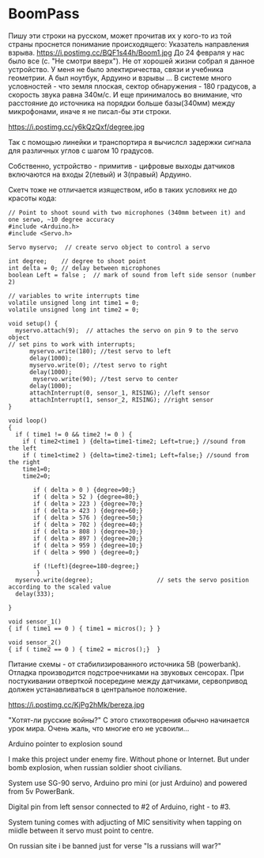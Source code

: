 # BoomPass
Пишу эти строки на русском, может прочитав их у кого-то из той страны проснется понимание происходящего:
Указатель направления взрыва.
https://i.postimg.cc/BQF1s44h/Boom1.jpg
До 24 февраля у нас было все (с. "Не смотри вверх").
Не от хорошей жизни собрал я данное устройство.
У меня не было электиричества, связи и учебника геометрии.
А был ноутбук, Ардуино и взрывы ...
В системе много условностей - что земля плоская, сектор обнаружения - 180 градусов, а скорость звука равна 340м/с.
И еще принималось во внимание, что расстояние до источника на порядки больше базы(340мм) между микрофонами, иначе я не писал-бы эти строки.

https://i.postimg.cc/y6kQzQxf/degree.jpg

Так с помощью линейки и транспортира я вычислсл задержки сигнала для различных углов с шагом 10 градусов.

Собственно, устройство - примитив - цифровые выходы датчиков включаются на входы 2(левый) и 3(правый) Ардуино.

Скетч тоже не отличается изяществом, ибо в таких условиях не до красоты кода:

~~~
// Point to shoot sound with two microphones (340mm between it) and one serwo, ~10 degree accuracy
#include <Arduino.h>
#include <Servo.h>

Servo myservo;  // create servo object to control a servo

int degree;    // degree to shoot point
int delta = 0; // delay between microphones
boolean Left = false ;  // mark of sound from left side sensor (number 2)

// variables to write interrupts time
volatile unsigned long int time1 = 0;
volatile unsigned long int time2 = 0;

void setup() {
  myservo.attach(9);  // attaches the servo on pin 9 to the servo object
// set pins to work with interrupts;   
      myservo.write(180); //test servo to left
      delay(1000);
      myservo.write(0); //test servo to right
      delay(1000);
       myservo.write(90); //test servo to center
      delay(1000);
      attachInterrupt(0, sensor_1, RISING); //left sensor
      attachInterrupt(1, sensor_2, RISING); //right sensor
}

void loop() 
{
  if ( time1 != 0 && time2 != 0 ) {  
    if ( time2<time1 ) {delta=time1-time2; Left=true;} //sound from the left
    if ( time1<time2 ) {delta=time2-time1; Left=false;} //sound from the right
    time1=0;
    time2=0;
       
       if ( delta > 0 ) {degree=90;}
       if ( delta > 52 ) {degree=80;}
       if ( delta > 223 ) {degree=70;}
       if ( delta > 423 ) {degree=60;}
       if ( delta > 576 ) {degree=50;}
       if ( delta > 702 ) {degree=40;}
       if ( delta > 808 ) {degree=30;}
       if ( delta > 897 ) {degree=20;}
       if ( delta > 959 ) {degree=10;}
       if ( delta > 990 ) {degree=0;}

       if (!Left){degree=180-degree;}
        }
  myservo.write(degree);                  // sets the servo position according to the scaled value
  delay(333);

}

void sensor_1()
{ if ( time1 == 0 ) { time1 = micros(); } }

void sensor_2()
{ if ( time2 == 0 ) { time2 = micros();}  }
~~~

Питание схемы - от стабилизированного источника 5В (powerbank).
Отладка производится подстроечниками на звуковых сенсорах.
При постукивании отверткой посередине между датчиками, сервопривод должен устанавливаться в центральное положение.

https://i.postimg.cc/KjPg2hMk/bereza.jpg

"Хотят-ли русские войны?"
С этого стихотворения обычно начинается урок мира.
Очень жаль, что многие его не усвоили...


Arduino pointer to explosion sound

I make this project under enemy fire.
Without phone or Internet.
But under bomb explosion, when russian soldier shoot civilians.

System use SG-90 servo, Arduino pro mini (or just Arduino) and powered from 5v PowerBank.

Digital pin from left sensor connected to #2 of Arduino, right - to #3.

System tuning comes with adjucting of MIC sensitivity when tapping on miidle between it servo must point to centre.

On russian site i be banned just for verse "Is a russians will war?"
